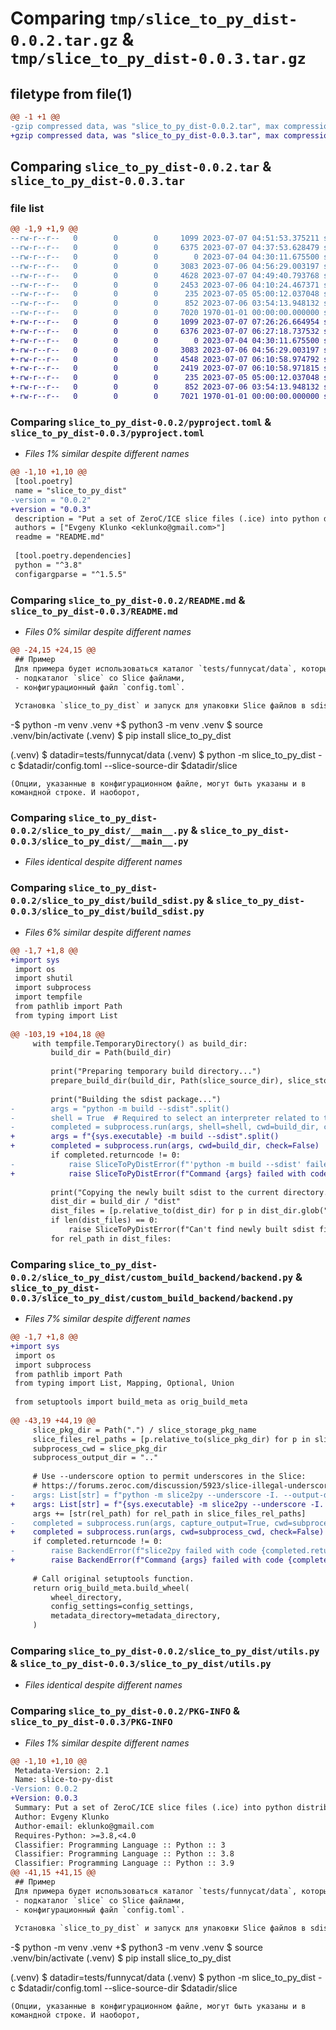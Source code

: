 # Comparing `tmp/slice_to_py_dist-0.0.2.tar.gz` & `tmp/slice_to_py_dist-0.0.3.tar.gz`

## filetype from file(1)

```diff
@@ -1 +1 @@
-gzip compressed data, was "slice_to_py_dist-0.0.2.tar", max compression
+gzip compressed data, was "slice_to_py_dist-0.0.3.tar", max compression
```

## Comparing `slice_to_py_dist-0.0.2.tar` & `slice_to_py_dist-0.0.3.tar`

### file list

```diff
@@ -1,9 +1,9 @@
--rw-r--r--   0        0        0     1099 2023-07-07 04:51:53.375211 slice_to_py_dist-0.0.2/pyproject.toml
--rw-r--r--   0        0        0     6375 2023-07-07 04:37:53.628479 slice_to_py_dist-0.0.2/README.md
--rw-r--r--   0        0        0        0 2023-07-04 04:30:11.675500 slice_to_py_dist-0.0.2/slice_to_py_dist/__init__.py
--rw-r--r--   0        0        0     3083 2023-07-06 04:56:29.003197 slice_to_py_dist-0.0.2/slice_to_py_dist/__main__.py
--rw-r--r--   0        0        0     4628 2023-07-07 04:49:40.793768 slice_to_py_dist-0.0.2/slice_to_py_dist/build_sdist.py
--rw-r--r--   0        0        0     2453 2023-07-06 04:10:24.467371 slice_to_py_dist-0.0.2/slice_to_py_dist/custom_build_backend/backend.py
--rw-r--r--   0        0        0      235 2023-07-05 05:00:12.037048 slice_to_py_dist-0.0.2/slice_to_py_dist/types.py
--rw-r--r--   0        0        0      852 2023-07-06 03:54:13.948132 slice_to_py_dist-0.0.2/slice_to_py_dist/utils.py
--rw-r--r--   0        0        0     7020 1970-01-01 00:00:00.000000 slice_to_py_dist-0.0.2/PKG-INFO
+-rw-r--r--   0        0        0     1099 2023-07-07 07:26:26.664954 slice_to_py_dist-0.0.3/pyproject.toml
+-rw-r--r--   0        0        0     6376 2023-07-07 06:27:18.737532 slice_to_py_dist-0.0.3/README.md
+-rw-r--r--   0        0        0        0 2023-07-04 04:30:11.675500 slice_to_py_dist-0.0.3/slice_to_py_dist/__init__.py
+-rw-r--r--   0        0        0     3083 2023-07-06 04:56:29.003197 slice_to_py_dist-0.0.3/slice_to_py_dist/__main__.py
+-rw-r--r--   0        0        0     4548 2023-07-07 06:10:58.974792 slice_to_py_dist-0.0.3/slice_to_py_dist/build_sdist.py
+-rw-r--r--   0        0        0     2419 2023-07-07 06:10:58.971815 slice_to_py_dist-0.0.3/slice_to_py_dist/custom_build_backend/backend.py
+-rw-r--r--   0        0        0      235 2023-07-05 05:00:12.037048 slice_to_py_dist-0.0.3/slice_to_py_dist/types.py
+-rw-r--r--   0        0        0      852 2023-07-06 03:54:13.948132 slice_to_py_dist-0.0.3/slice_to_py_dist/utils.py
+-rw-r--r--   0        0        0     7021 1970-01-01 00:00:00.000000 slice_to_py_dist-0.0.3/PKG-INFO
```

### Comparing `slice_to_py_dist-0.0.2/pyproject.toml` & `slice_to_py_dist-0.0.3/pyproject.toml`

 * *Files 1% similar despite different names*

```diff
@@ -1,10 +1,10 @@
 [tool.poetry]
 name = "slice_to_py_dist"
-version = "0.0.2"
+version = "0.0.3"
 description = "Put a set of ZeroC/ICE slice files (.ice) into python distribution package."
 authors = ["Evgeny Klunko <eklunko@gmail.com>"]
 readme = "README.md"
 
 [tool.poetry.dependencies]
 python = "^3.8"
 configargparse = "^1.5.5"
```

### Comparing `slice_to_py_dist-0.0.2/README.md` & `slice_to_py_dist-0.0.3/README.md`

 * *Files 0% similar despite different names*

```diff
@@ -24,15 +24,15 @@
 ## Пример
 Для примера будет использоваться каталог `tests/funnycat/data`, который содержит:
 - подкаталог `slice` со Slice файлами,
 - конфигурационный файл `config.toml`.
 
 Установка `slice_to_py_dist` и запуск для упаковки Slice файлов в sdist пакет:
 ```
-$ python -m venv .venv
+$ python3 -m venv .venv
 $ source .venv/bin/activate
 (.venv) $ pip install slice_to_py_dist
 
 (.venv) $ datadir=tests/funnycat/data
 (.venv) $ python -m slice_to_py_dist -c $datadir/config.toml --slice-source-dir $datadir/slice
 ```
 (Опции, указанные в конфигурационном файле, могут быть указаны и в командной строке. И наоборот,
```

### Comparing `slice_to_py_dist-0.0.2/slice_to_py_dist/__main__.py` & `slice_to_py_dist-0.0.3/slice_to_py_dist/__main__.py`

 * *Files identical despite different names*

### Comparing `slice_to_py_dist-0.0.2/slice_to_py_dist/build_sdist.py` & `slice_to_py_dist-0.0.3/slice_to_py_dist/build_sdist.py`

 * *Files 6% similar despite different names*

```diff
@@ -1,7 +1,8 @@
+import sys
 import os
 import shutil
 import subprocess
 import tempfile
 from pathlib import Path
 from typing import List
 
@@ -103,19 +104,18 @@
     with tempfile.TemporaryDirectory() as build_dir:
         build_dir = Path(build_dir)
 
         print("Preparing temporary build directory...")
         prepare_build_dir(build_dir, Path(slice_source_dir), slice_storage_package, dist_info)
 
         print("Building the sdist package...")
-        args = "python -m build --sdist".split()
-        shell = True  # Required to select an interpreter related to the venv
-        completed = subprocess.run(args, shell=shell, cwd=build_dir, check=False)
+        args = f"{sys.executable} -m build --sdist".split()
+        completed = subprocess.run(args, cwd=build_dir, check=False)
         if completed.returncode != 0:
-            raise SliceToPyDistError(f"'python -m build --sdist' failed with code {completed.returncode}")
+            raise SliceToPyDistError(f"Command {args} failed with code {completed.returncode}")
 
         print("Copying the newly built sdist to the current directory...")
         dist_dir = build_dir / "dist"
         dist_files = [p.relative_to(dist_dir) for p in dist_dir.glob("*.tar.gz")]
         if len(dist_files) == 0:
             raise SliceToPyDistError(f"Can't find newly built sdist files under {dist_dir.absolute()}")
         for rel_path in dist_files:
```

### Comparing `slice_to_py_dist-0.0.2/slice_to_py_dist/custom_build_backend/backend.py` & `slice_to_py_dist-0.0.3/slice_to_py_dist/custom_build_backend/backend.py`

 * *Files 7% similar despite different names*

```diff
@@ -1,7 +1,8 @@
+import sys
 import os
 import subprocess
 from pathlib import Path
 from typing import List, Mapping, Optional, Union
 
 from setuptools import build_meta as orig_build_meta
 
@@ -43,19 +44,19 @@
     slice_pkg_dir = Path(".") / slice_storage_pkg_name
     slice_files_rel_paths = [p.relative_to(slice_pkg_dir) for p in slice_pkg_dir.glob(f"**/*{SLICE_SUFFIX}")]
     subprocess_cwd = slice_pkg_dir
     subprocess_output_dir = ".."
 
     # Use --underscore option to permit underscores in the Slice:
     # https://forums.zeroc.com/discussion/5923/slice-illegal-underscore-in-identifier
-    args: List[str] = f"python -m slice2py --underscore -I. --output-dir {subprocess_output_dir}".split()
+    args: List[str] = f"{sys.executable} -m slice2py --underscore -I. --output-dir {subprocess_output_dir}".split()
     args += [str(rel_path) for rel_path in slice_files_rel_paths]
-    completed = subprocess.run(args, capture_output=True, cwd=subprocess_cwd, check=False)
+    completed = subprocess.run(args, cwd=subprocess_cwd, check=False)
     if completed.returncode != 0:
-        raise BackendError(f"slice2py failed with code {completed.returncode}, stderr is: {completed.stderr.decode()}")
+        raise BackendError(f"Command {args} failed with code {completed.returncode}")
 
     # Call original setuptools function.
     return orig_build_meta.build_wheel(
         wheel_directory,
         config_settings=config_settings,
         metadata_directory=metadata_directory,
     )
```

### Comparing `slice_to_py_dist-0.0.2/slice_to_py_dist/utils.py` & `slice_to_py_dist-0.0.3/slice_to_py_dist/utils.py`

 * *Files identical despite different names*

### Comparing `slice_to_py_dist-0.0.2/PKG-INFO` & `slice_to_py_dist-0.0.3/PKG-INFO`

 * *Files 1% similar despite different names*

```diff
@@ -1,10 +1,10 @@
 Metadata-Version: 2.1
 Name: slice-to-py-dist
-Version: 0.0.2
+Version: 0.0.3
 Summary: Put a set of ZeroC/ICE slice files (.ice) into python distribution package.
 Author: Evgeny Klunko
 Author-email: eklunko@gmail.com
 Requires-Python: >=3.8,<4.0
 Classifier: Programming Language :: Python :: 3
 Classifier: Programming Language :: Python :: 3.8
 Classifier: Programming Language :: Python :: 3.9
@@ -41,15 +41,15 @@
 ## Пример
 Для примера будет использоваться каталог `tests/funnycat/data`, который содержит:
 - подкаталог `slice` со Slice файлами,
 - конфигурационный файл `config.toml`.
 
 Установка `slice_to_py_dist` и запуск для упаковки Slice файлов в sdist пакет:
 ```
-$ python -m venv .venv
+$ python3 -m venv .venv
 $ source .venv/bin/activate
 (.venv) $ pip install slice_to_py_dist
 
 (.venv) $ datadir=tests/funnycat/data
 (.venv) $ python -m slice_to_py_dist -c $datadir/config.toml --slice-source-dir $datadir/slice
 ```
 (Опции, указанные в конфигурационном файле, могут быть указаны и в командной строке. И наоборот,
```


